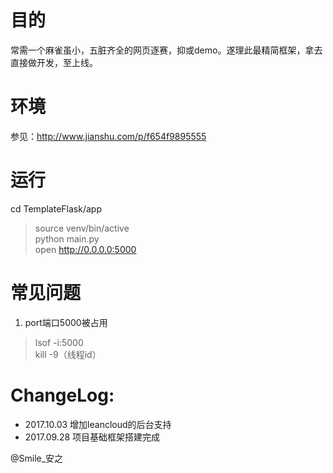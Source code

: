 # 目的
常需一个麻雀虽小，五脏齐全的网页逐赛，抑或demo。遂理此最精简框架，拿去直接做开发，至上线。

# 环境
参见：http://www.jianshu.com/p/f654f9895555

# 运行
cd TemplateFlask/app
> source venv/bin/active  
> python main.py  
> open http://0.0.0.0:5000

# 常见问题
1. port端口5000被占用

> lsof -i:5000    
> kill -9（线程id）

# ChangeLog:
* 2017.10.03 增加leancloud的后台支持
* 2017.09.28 项目基础框架搭建完成

@Smile_安之

  